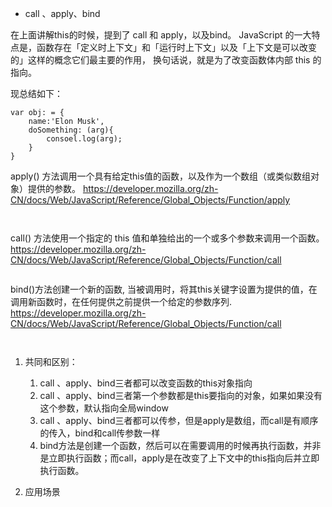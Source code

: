 

+ call 、apply、bind

在上面讲解this的时候，提到了 call 和 apply，以及bind。
JavaScript 的一大特点是，函数存在「定义时上下文」和「运行时上下文」以及「上下文是可以改变的」这样的概念它们最主要的作用，
换句话说，就是为了改变函数体内部 this 的指向。

现总结如下：
```
var obj: = {
    name:'Elon Musk',
    doSomething: (arg){
        consoel.log(arg);
    }
}
```

apply() 方法调用一个具有给定this值的函数，以及作为一个数组（或类似数组对象）提供的参数。
https://developer.mozilla.org/zh-CN/docs/Web/JavaScript/Reference/Global_Objects/Function/apply

```


```
call() 方法使用一个指定的 this 值和单独给出的一个或多个参数来调用一个函数。https://developer.mozilla.org/zh-CN/docs/Web/JavaScript/Reference/Global_Objects/Function/call
```
```

bind()方法创建一个新的函数, 当被调用时，将其this关键字设置为提供的值，在调用新函数时，在任何提供之前提供一个给定的参数序列.
https://developer.mozilla.org/zh-CN/docs/Web/JavaScript/Reference/Global_Objects/Function/call
```


```

1. 共同和区别：

    1. call 、apply、bind三者都可以改变函数的this对象指向
    2. call 、apply、bind三者第一个参数都是this要指向的对象，如果如果没有这个参数，默认指向全局window
    3. call 、apply、bind三者都可以传参，但是apply是数组，而call是有顺序的传入，bind和call传参数一样
    4. bind方法是创建一个函数，然后可以在需要调用的时候再执行函数，并非是立即执行函数；而call，apply是在改变了上下文中的this指向后并立即执行函数。

2. 应用场景



